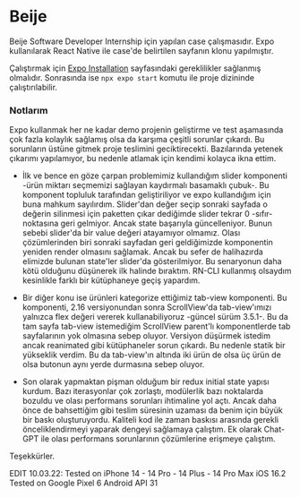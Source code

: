# Beije

Beije Software Developer Internship için yapılan case çalışmasıdır. Expo kullanılarak React Native ile case'de belirtilen sayfanın klonu yapılmıştır.

Çalıştırmak için [Expo Installation](https://docs.expo.dev/get-started/installation/) sayfasındaki gereklilikler sağlanmış olmalıdır. Sonrasında ise `npx expo start` komutu ile proje dizininde çalıştırılabilir.

### Notlarım

Expo kullanmak her ne kadar demo projenin geliştirme ve test aşamasında çok fazla kolaylık sağlamış olsa da karşıma çeşitli sorunlar çıkardı. Bu sorunların üstüne gitmek proje teslimini geciktirecekti. Bazılarında yetenek çıkarımı yapılamıyor, bu nedenle atlamak için kendimi kolayca ikna ettim.

- İlk ve bence en göze çarpan problemimiz kullandığım slider komponenti -ürün miktarı seçmemizi sağlayan kaydırmalı basamaklı çubuk-. Bu komponent topluluk tarafından geliştiriliyor ve expo kullandığım için buna mahkum sayılırdım. Slider'dan değer seçip sonraki sayfada o değerin silinmesi için paketten çıkar dediğimde slider tekrar 0 -sıfır- noktasına geri gelmiyor. Ancak state başarıyla güncelleniyor. Bunun sebebi slider'da bir value değeri atayamıyor olmamız. Olası çözümlerinden biri sonraki sayfadan geri geldiğimizde komponentin yeniden render olmasını sağlamak. Ancak bu sefer de halihazırda elimizde bulunan state'ler slider'da gösterilmiyor. Bu senaryonun daha kötü olduğunu düşünerek ilk halinde bıraktım. RN-CLI kullanmış olsaydım kesinlikle farklı bir kütüphaneye geçiş yapardım.

- Bir diğer konu ise ürünleri kategorize ettiğimiz tab-view komponenti. Bu komponenti, 2.16 versiyonundan sonra ScrollView'da tab-view'ımızı yalnızca flex değeri vererek kullanabiliyoruz -güncel sürüm 3.5.1-. Bu da tam sayfa tab-view istemediğim ScrollView parent'lı komponentlerde tab sayfalarının yok olmasına sebep oluyor. Versiyon düşürmek istedim ancak reanimated gibi kütüphaneler sorun çıkardı. Bu nedenle statik bir yükseklik verdim. Bu da tab-view'ın altında iki ürün de olsa üç ürün de olsa butonun aynı yerde durmasına sebep oluyor.

- Son olarak yapmaktan pişman olduğum bir redux initial state yapısı kurdum. Bazı iterasyonlar çok zorlaştı, modülerlik bazı noktalarda bozuldu ve olası performans sorunları ihtimaline yol açtı. Ancak daha önce de bahsettiğim gibi teslim süresinin uzaması da benim için büyük bir baskı oluşturuyordu. Kaliteli kod ile zaman baskısı arasında gerekli önceliklendirmeyi yaparak dengeyi sağlamaya çalıştım. Ek olarak Chat-GPT ile olası performans sorunlarının çözümlerine erişmeye çalıştım.

Teşekkürler.

EDIT 10.03.22:
Tested on iPhone 14 - 14 Pro - 14 Plus - 14 Pro Max iOS 16.2
Tested on Google Pixel 6 Android API 31
